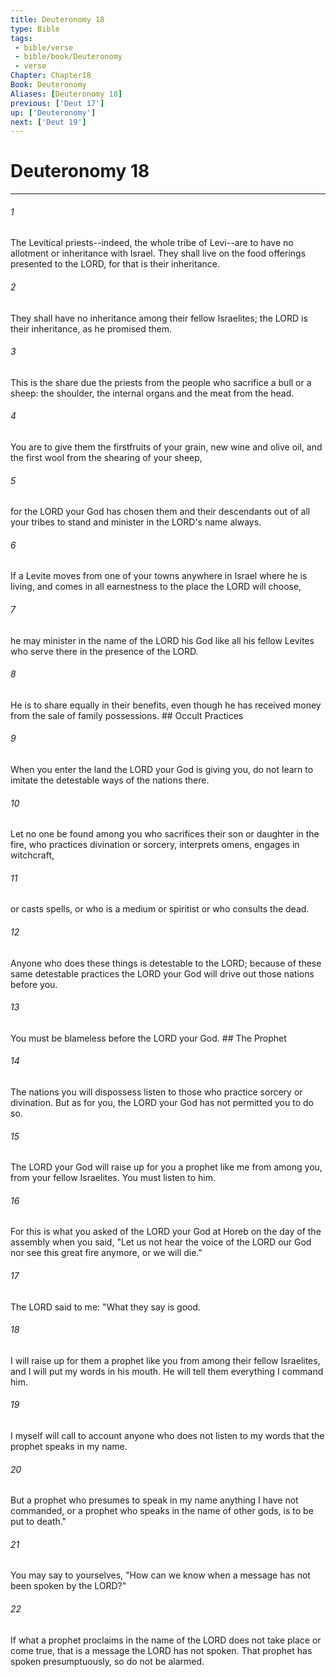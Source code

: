 ```yaml
---
title: Deuteronomy 18
type: Bible
tags:
 - bible/verse
 - bible/book/Deuteronomy
 - verse
Chapter: Chapter18
Book: Deuteronomy
Aliases: [Deuteronomy 18]
previous: ['Deut 17']
up: ['Deuteronomy']
next: ['Deut 19']
---
```

# Deuteronomy 18

***


###### 1 
The Levitical priests--indeed, the whole tribe of Levi--are to have no allotment or inheritance with Israel. They shall live on the food offerings presented to the LORD, for that is their inheritance. 

###### 2 
They shall have no inheritance among their fellow Israelites; the LORD is their inheritance, as he promised them. 

###### 3 
This is the share due the priests from the people who sacrifice a bull or a sheep: the shoulder, the internal organs and the meat from the head. 

###### 4 
You are to give them the firstfruits of your grain, new wine and olive oil, and the first wool from the shearing of your sheep, 

###### 5 
for the LORD your God has chosen them and their descendants out of all your tribes to stand and minister in the LORD's name always. 

###### 6 
If a Levite moves from one of your towns anywhere in Israel where he is living, and comes in all earnestness to the place the LORD will choose, 

###### 7 
he may minister in the name of the LORD his God like all his fellow Levites who serve there in the presence of the LORD. 

###### 8 
He is to share equally in their benefits, even though he has received money from the sale of family possessions. ## Occult Practices 

###### 9 
When you enter the land the LORD your God is giving you, do not learn to imitate the detestable ways of the nations there. 

###### 10 
Let no one be found among you who sacrifices their son or daughter in the fire, who practices divination or sorcery, interprets omens, engages in witchcraft, 

###### 11 
or casts spells, or who is a medium or spiritist or who consults the dead. 

###### 12 
Anyone who does these things is detestable to the LORD; because of these same detestable practices the LORD your God will drive out those nations before you. 

###### 13 
You must be blameless before the LORD your God. ## The Prophet 

###### 14 
The nations you will dispossess listen to those who practice sorcery or divination. But as for you, the LORD your God has not permitted you to do so. 

###### 15 
The LORD your God will raise up for you a prophet like me from among you, from your fellow Israelites. You must listen to him. 

###### 16 
For this is what you asked of the LORD your God at Horeb on the day of the assembly when you said, "Let us not hear the voice of the LORD our God nor see this great fire anymore, or we will die." 

###### 17 
The LORD said to me: "What they say is good. 

###### 18 
I will raise up for them a prophet like you from among their fellow Israelites, and I will put my words in his mouth. He will tell them everything I command him. 

###### 19 
I myself will call to account anyone who does not listen to my words that the prophet speaks in my name. 

###### 20 
But a prophet who presumes to speak in my name anything I have not commanded, or a prophet who speaks in the name of other gods, is to be put to death." 

###### 21 
You may say to yourselves, "How can we know when a message has not been spoken by the LORD?" 

###### 22 
If what a prophet proclaims in the name of the LORD does not take place or come true, that is a message the LORD has not spoken. That prophet has spoken presumptuously, so do not be alarmed. 
